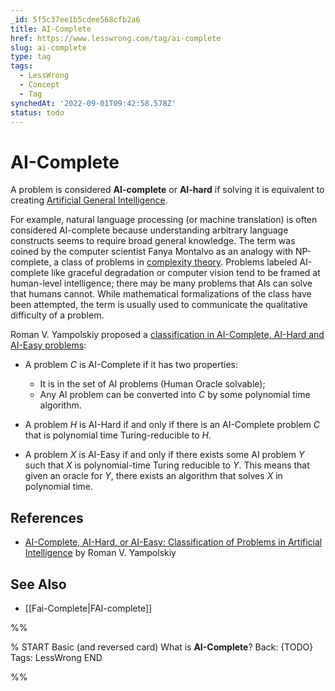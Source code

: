 ```yaml
---
_id: 5f5c37ee1b5cdee568cfb2a6
title: AI-Complete
href: https://www.lesswrong.com/tag/ai-complete
slug: ai-complete
type: tag
tags:
  - LessWrong
  - Concept
  - Tag
synchedAt: '2022-09-01T09:42:58.578Z'
status: todo
---
```


# AI-Complete

A problem is considered **AI-complete** or **AI-hard** if solving it is equivalent to creating [Artificial General Intelligence](https://wiki.lesswrong.com/wiki/AGI).

For example, natural language processing (or machine translation) is often considered AI-complete because understanding arbitrary language constructs seems to require broad general knowledge. The term was coined by the computer scientist Fanya Montalvo as an analogy with NP-complete, a class of problems in [complexity theory](https://wiki.lesswrong.com/wiki/complexity_theory). Problems labeled AI-complete like graceful degradation or computer vision tend to be framed at human-level intelligence; there may be many problems that AIs can solve that humans cannot. While mathematical formalizations of the class have been attempted, the term is usually used to communicate the qualitative difficulty of a problem.

Roman V. Yampolskiy proposed a [classification in AI-Complete, AI-Hard and AI-Easy problems](http://louisville.edu/speed/computer/tr/UL_CECS_02_2011.pdf/at_download/file):

- A problem *C* is AI-Complete if it has two properties:
    - It is in the set of AI problems (Human Oracle solvable);
    - Any AI problem can be converted into *C* by some polynomial time algorithm.

- A problem *H* is AI-Hard if and only if there is an AI-Complete problem *C* that is polynomial time Turing-reducible to *H*.

- A problem *X* is AI-Easy if and only if there exists some AI problem *Y* such that *X* is polynomial-time Turing reducible to *Y*. This means that given an oracle for *Y*, there exists an algorithm that solves *X* in polynomial time.

## References

- [AI-Complete, AI-Hard, or AI-Easy: Classification of Problems in Artificial Intelligence](http://louisville.edu/speed/computer/tr/UL_CECS_02_2011.pdf/at_download/file) by Roman V. Yampolskiy

## See Also

- [[Fai-Complete|FAI-complete]]


%%

% START
Basic (and reversed card)
What is **AI-Complete**?
Back: {TODO}
Tags: LessWrong
END

%%
	
